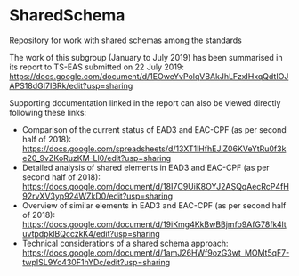 # SharedSchema
Repository for work with shared schemas among the standards

The work of this subgroup (January to July 2019) has been summarised in its report to TS-EAS submitted on 22 July 2019:
https://docs.google.com/document/d/1EOweYvPolqVBAkJhLFzxIHxqQdtIOJAPS18dGI7IBRk/edit?usp=sharing

Supporting documentation linked in the report can also be viewed directly following these links: 

* Comparison of the current status of EAD3 and EAC-CPF (as per second half of 2018): https://docs.google.com/spreadsheets/d/13XT1lHfhEJiZ06KVeYtRu0f3ke20_9vZKoRuzKM-Ll0/edit?usp=sharing
* Detailed analysis of shared elements in EAD3 and EAC-CPF (as per second half of 2018): https://docs.google.com/document/d/18I7C9UiK8OYJ2ASQqAecRcP4fH92rvXV3yp924WZkD0/edit?usp=sharing
* Overview of similar elements in EAD3 and EAC-CPF (as per second half of 2018): https://docs.google.com/document/d/19iKmg4KkBwBBjmfo9AfG78fk4ltuvtpdpklBQcczkK4/edit?usp=sharing
* Technical considerations of a shared schema approach: https://docs.google.com/document/d/1amJ26HWf9ozG3wt_MOMt5qF7-twpISL9Yc430F1hYDc/edit?usp=sharing


